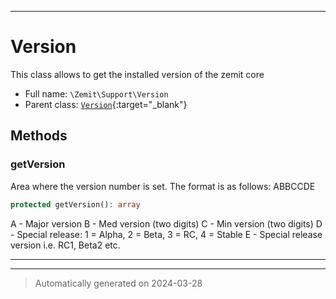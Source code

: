***

# Version

This class allows to get the installed version of the zemit core



* Full name: `\Zemit\Support\Version`
* Parent class: [`Version`](https://docs.phalcon.io/latest/api/){:target="_blank"}




## Methods


### getVersion

Area where the version number is set. The format is as follows:
ABBCCDE

```php
protected getVersion(): array
```

A - Major version
B - Med version (two digits)
C - Min version (two digits)
D - Special release: 1 = Alpha, 2 = Beta, 3 = RC, 4 = Stable
E - Special release version i.e. RC1, Beta2 etc.










***


***
> Automatically generated on 2024-03-28
